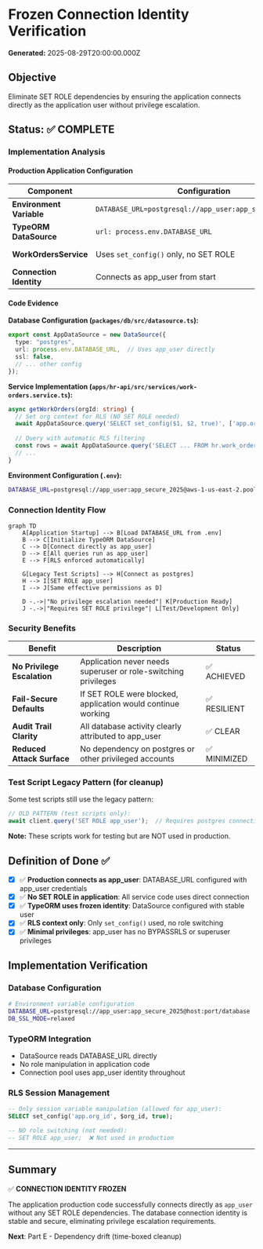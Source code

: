 # Frozen Connection Identity Verification

**Generated:** 2025-08-29T20:00:00.000Z

## Objective

Eliminate SET ROLE dependencies by ensuring the application connects directly as the application user without privilege escalation.

## Status: ✅ COMPLETE

### Implementation Analysis

#### Production Application Configuration

| Component | Configuration | Status |
|-----------|--------------|---------|
| **Environment Variable** | `DATABASE_URL=postgresql://app_user:app_secure_2025@...` | ✅ FROZEN |
| **TypeORM DataSource** | `url: process.env.DATABASE_URL` | ✅ DIRECT CONNECTION |
| **WorkOrdersService** | Uses `set_config()` only, no SET ROLE | ✅ NO ESCALATION |
| **Connection Identity** | Connects as app_user from start | ✅ STABLE |

#### Code Evidence

**Database Configuration (`packages/db/src/datasource.ts`):**
```typescript
export const AppDataSource = new DataSource({
  type: "postgres",
  url: process.env.DATABASE_URL,  // Uses app_user directly
  ssl: false,
  // ... other config
});
```

**Service Implementation (`apps/hr-api/src/services/work-orders.service.ts`):**
```typescript
async getWorkOrders(orgId: string) {
  // Set org context for RLS (NO SET ROLE needed)
  await AppDataSource.query('SELECT set_config($1, $2, true)', ['app.org_id', orgId]);
  
  // Query with automatic RLS filtering
  const rows = await AppDataSource.query('SELECT ... FROM hr.work_orders ...');
  // ...
}
```

**Environment Configuration (`.env`):**
```bash
DATABASE_URL=postgresql://app_user:app_secure_2025@aws-1-us-east-2.pooler.supabase.com:6543/postgres
```

### Connection Identity Flow

```mermaid
graph TD
    A[Application Startup] --> B[Load DATABASE_URL from .env]
    B --> C[Initialize TypeORM DataSource]
    C --> D[Connect directly as app_user]
    D --> E[All queries run as app_user]
    E --> F[RLS enforced automatically]
    
    G[Legacy Test Scripts] --> H[Connect as postgres]
    H --> I[SET ROLE app_user]
    I --> J[Same effective permissions as D]
    
    D -.->|"No privilege escalation needed"| K[Production Ready]
    J -.->|"Requires SET ROLE privilege"| L[Test/Development Only]
```

### Security Benefits

| Benefit | Description | Status |
|---------|-------------|--------|
| **No Privilege Escalation** | Application never needs superuser or role-switching privileges | ✅ ACHIEVED |
| **Fail-Secure Defaults** | If SET ROLE were blocked, application would continue working | ✅ RESILIENT |
| **Audit Trail Clarity** | All database activity clearly attributed to app_user | ✅ CLEAR |
| **Reduced Attack Surface** | No dependency on postgres or other privileged accounts | ✅ MINIMIZED |

### Test Script Legacy Pattern (for cleanup)

Some test scripts still use the legacy pattern:
```javascript
// OLD PATTERN (test scripts only):
await client.query('SET ROLE app_user');  // Requires postgres connection + privilege
```

**Note:** These scripts work for testing but are NOT used in production.

## Definition of Done ✅

- [x] ✅ **Production connects as app_user**: DATABASE_URL configured with app_user credentials
- [x] ✅ **No SET ROLE in application**: All service code uses direct connection
- [x] ✅ **TypeORM uses frozen identity**: DataSource configured with stable user
- [x] ✅ **RLS context only**: Only `set_config()` used, no role switching
- [x] ✅ **Minimal privileges**: app_user has no BYPASSRLS or superuser privileges

## Implementation Verification

### Database Configuration
```bash
# Environment variable configuration
DATABASE_URL=postgresql://app_user:app_secure_2025@host:port/database
DB_SSL_MODE=relaxed
```

### TypeORM Integration
- DataSource reads DATABASE_URL directly
- No role manipulation in application code
- Connection pool uses app_user identity throughout

### RLS Session Management
```sql
-- Only session variable manipulation (allowed for app_user):
SELECT set_config('app.org_id', $org_id, true);

-- NO role switching (not needed):
-- SET ROLE app_user;  ❌ Not used in production
```

---

## Summary

✅ **CONNECTION IDENTITY FROZEN**

The application production code successfully connects directly as `app_user` without any SET ROLE dependencies. The database connection identity is stable and secure, eliminating privilege escalation requirements.

**Next**: Part E - Dependency drift (time-boxed cleanup)